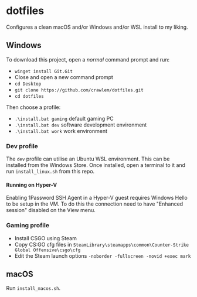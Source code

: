 # dotfiles

Configures a clean macOS and/or Windows and/or WSL install to my liking. 

## Windows

To download this project, open a *normal* command prompt and run:
- `winget install Git.Git`
- Close and open a new command prompt
- `cd Desktop`
- `git clone https://github.com/crawlem/dotfiles.git`
- `cd dotfiles`

Then choose a profile:
- `.\install.bat gaming` default gaming PC
- `.\install.bat dev` software development environment
- `.\install.bat work` work environment

### Dev profile

The `dev` profile can utilise an Ubuntu WSL environment. This can be installed from the Windows Store. Once installed, open a terminal to it and run `install_linux.sh` from this repo.

#### Running on Hyper-V

Enabling 1Password SSH Agent in a Hyper-V guest requires Windows Hello to be setup in the VM. To do this the connection need to have "Enhanced session" disabled on the View menu.

### Gaming profile

- Install CSGO using Steam
- Copy CS:GO cfg files in `SteamLibrary\steamapps\common\Counter-Strike Global Offensive\csgo\cfg`
- Edit the Steam launch options `-noborder -fullscreen -novid +exec mark`

## macOS

Run `install_macos.sh`.
